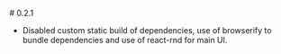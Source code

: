# 0.2.1

- Disabled custom static build of dependencies, use of browserify to bundle dependencies and use of react-rnd for main UI.
